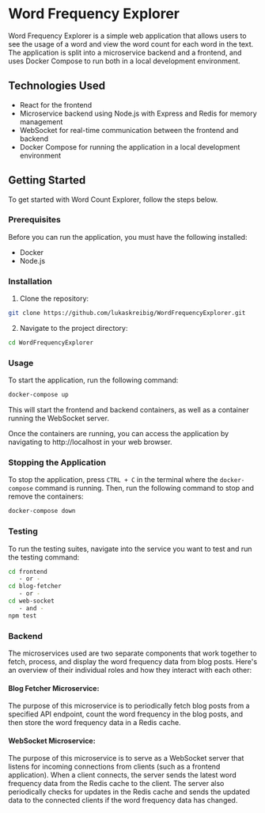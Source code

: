 # Word Frequency Explorer

Word Frequency Explorer is a simple web application that allows users to see the usage of a word and view the word count for each word in the text. The application is split into a microservice backend and a frontend, and uses Docker Compose to run both in a local development environment.

## Technologies Used

- React for the frontend
- Microservice backend using Node.js with Express and Redis for memory management
- WebSocket for real-time communication between the frontend and backend
- Docker Compose for running the application in a local development environment

## Getting Started

To get started with Word Count Explorer, follow the steps below.

### Prerequisites

Before you can run the application, you must have the following installed:

- Docker
- Node.js

### Installation

1. Clone the repository:

```bash
git clone https://github.com/lukaskreibig/WordFrequencyExplorer.git
```

2. Navigate to the project directory:

```bash
cd WordFrequencyExplorer
```

### Usage

To start the application, run the following command:

```bash
docker-compose up
```


This will start the frontend and backend containers, as well as a container running the WebSocket server.

Once the containers are running, you can access the application by navigating to http://localhost in your web browser.

### Stopping the Application

To stop the application, press `CTRL + C` in the terminal where the `docker-compose` command is running. Then, run the following command to stop and remove the containers:

```bash
docker-compose down
```
### Testing

To run the testing suites, navigate into the service you want to test and run the testing command:

```bash
cd frontend 
   - or -
cd blog-fetcher 
   - or - 
cd web-socket
   - and -
npm test
```

### Backend
The microservices used are two separate components that work together to fetch, process, and display the word frequency data from blog posts. Here's an overview of their individual roles and how they interact with each other:

#### Blog Fetcher Microservice: 
The purpose of this microservice is to periodically fetch blog posts from a specified API endpoint, count the word frequency in the blog posts, and then store the word frequency data in a Redis cache.

#### WebSocket Microservice: 
The purpose of this microservice is to serve as a WebSocket server that listens for incoming connections from clients (such as a frontend application). When a client connects, the server sends the latest word frequency data from the Redis cache to the client. The server also periodically checks for updates in the Redis cache and sends the updated data to the connected clients if the word frequency data has changed.
